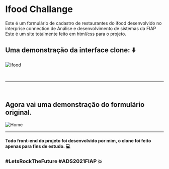 # Ifood Challange

Este é um formulário de cadastro de restaurantes do ifood desenvolvido no interprise connection de Análise e desenvolvimento de sistemas da FIAP <br>
Este é um site totalmente feito em html/css para o projeto.

## Uma demonstração da interface clone: :arrow_down:

![Ifood](https://user-images.githubusercontent.com/59674959/141373951-5580ef45-33d0-4fc2-b323-4b178b95bf6f.png)

<br>

------------------------------------------------------------------------------------------------------------------------------

<br>

## Agora vai uma demonstração do formulário original.

![Home](https://user-images.githubusercontent.com/59674959/141242996-5b94c554-9938-4154-85ec-b88e29378c7e.gif)

------------------------------------------------------------------------------------------------------------------------------

#### Todo front-end do projeto foi desenvolvido por mim, o clone foi feito apenas para fins de estudo. :computer:

### #LetsRockTheFuture #ADS2021FIAP :boom:
